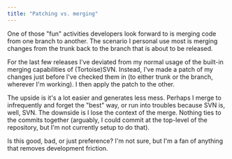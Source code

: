 ```yaml
---
title: "Patching vs. merging"
---
```



One of those "fun" activities developers look forward to is merging code from one branch to another. The scenario I personal use most is merging changes from the trunk back to the branch that is about to be released.

For the last few releases I've deviated from my normal usage of the built-in merging capabilities of (Tortoise)SVN. Instead, I've made a patch of my changes just before I've checked them in (to either trunk or the branch, wherever I'm working). I then apply the patch to the other.

The upside is it's a lot easier and generates less mess. Perhaps I merge to infrequently and forget the "best" way, or run into troubles because SVN is, well, SVN. The downside is I lose the context of the merge. Nothing ties to the commits together (arguably, I could commit at the top-level of the repository, but I'm not currently setup to do that).

Is this good, bad, or just preference? I'm not sure, but I'm a fan of anything that removes development friction.